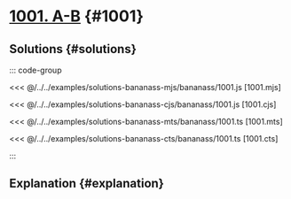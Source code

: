# [1001. A-B](https://www.acmicpc.net/problem/1001) {#1001}

<!-- @include: @/shared/wip.en.md -->

## Solutions {#solutions}

::: code-group

<<< @/../../examples/solutions-bananass-mjs/bananass/1001.js [1001.mjs]

<<< @/../../examples/solutions-bananass-cjs/bananass/1001.js [1001.cjs]

<<< @/../../examples/solutions-bananass-mts/bananass/1001.ts [1001.mts]

<<< @/../../examples/solutions-bananass-cts/bananass/1001.ts [1001.cts]

:::

## Explanation {#explanation}
